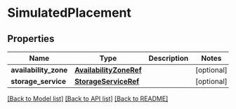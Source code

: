 # SimulatedPlacement

## Properties
Name | Type | Description | Notes
------------ | ------------- | ------------- | -------------
**availability_zone** | [**AvailabilityZoneRef**](AvailabilityZoneRef.md) |  | [optional] 
**storage_service** | [**StorageServiceRef**](StorageServiceRef.md) |  | [optional] 

[[Back to Model list]](../README.md#documentation-for-models) [[Back to API list]](../README.md#documentation-for-api-endpoints) [[Back to README]](../README.md)

